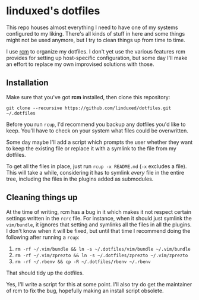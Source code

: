 linduxed's dotfiles
===================

This repo houses almost everything I need to have one of my systems configured to my liking.
There's all kinds of stuff in here and some things might not be used anymore, but I try to clean things up from time to time.

I use [rcm](https://github.com/thoughtbot/rcm) to organize my dotfiles.
I don't yet use the various features rcm provides for setting up host-specific configuration, but some day I'll make an effort to replace my own improvised solutions with those.

Installation
------------

Make sure that you've got **rcm** installed, then clone this repository:
```
git clone --recursive https://github.com/linduxed/dotfiles.git ~/.dotfiles
```
Before you run `rcup`, I'd recommend you backup any dotfiles you'd like to keep.
You'll have to check on your system what files could be overwritten.

Some day maybe I'll add a script which prompts the user whether they want to keep the existing file or replace it with a symlink to the file from my dotfiles.

To get all the files in place, just run `rcup -x README.md` (`-x` excludes a file).
This will take a while, considering it has to symlink *every* file in the entire tree, including the files in the plugins added as submodules.

Cleaning things up
------------------

At the time of writing, rcm has a bug in it which makes it not respect certain settings written in the `rcrc` file.
For instance, when it should just symlink the `vim/bundle`, it ignores that setting and symlinks all the files in all the plugins.
I don't know when it will be fixed, but until that time I recommend doing the following after running a `rcup`:

1. `rm -rf ~/.vim/bundle && ln -s ~/.dotfiles/vim/bundle ~/.vim/bundle`
2. `rm -rf ~/.vim/zprezto && ln -s ~/.dotfiles/zprezto ~/.vim/zprezto`
3. `rm -rf ~/.rbenv && cp -R ~/.dotfiles/rbenv ~/.rbenv`

That should tidy up the dotfiles.

Yes, I'll write a script for this at some point.
I'll also try do get the maintainer of rcm to fix the bug, hopefully making an install script obsolete.
